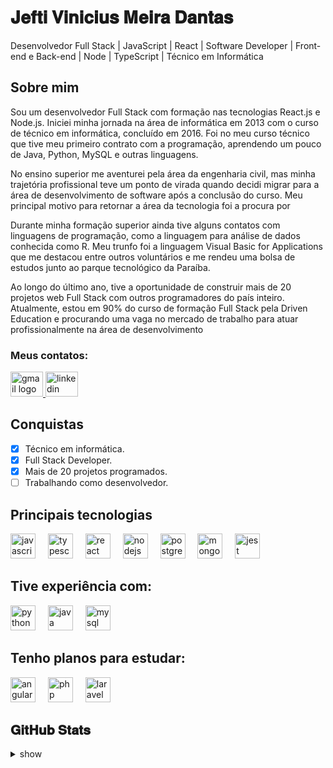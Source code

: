 # 𝐉𝐞𝐟𝐭𝐢 𝐕𝐢𝐧𝐢𝐜𝐢𝐮𝐬 𝐌𝐞𝐢𝐫𝐚 𝐃𝐚𝐧𝐭𝐚𝐬

Desenvolvedor Full Stack | JavaScript | React | Software Developer | Front-end e Back-end | Node | TypeScript | Técnico em Informática

## Sobre mim

Sou um desenvolvedor Full Stack com formação nas tecnologias React.js e Node.js. Iniciei minha jornada na área de informática em 2013 com o curso de técnico em informática, concluído em 2016. Foi no meu curso técnico que tive meu primeiro contrato com a programação, aprendendo um pouco de Java, Python, MySQL e outras linguagens.

No ensino superior me aventurei pela área da engenharia civil, mas minha trajetória profissional teve um ponto de virada quando decidi migrar para a área de desenvolvimento de software após a conclusão do curso. Meu principal motivo para retornar a área da tecnologia foi a procura por 

Durante minha formação superior ainda tive alguns contatos com linguagens de programação, como a linguagem para análise de dados conhecida como R. Meu trunfo foi a linguagem Visual Basic for Applications que me destacou entre outros voluntários e me rendeu uma bolsa de estudos junto ao parque tecnológico da Paraíba.

Ao longo do último ano, tive a oportunidade de construir mais de 20 projetos web Full Stack com outros programadores do país inteiro. Atualmente, estou em 90% do curso de formação Full Stack pela Driven Education e procurando uma vaga no mercado de trabalho para atuar profissionalmente na área de desenvolvimento
### Meus contatos:
<div align="left">
  <a href="jeftimeira@gmail.com" target="_blank">
    <img src="https://raw.githubusercontent.com/maurodesouza/profile-readme-generator/master/src/assets/icons/social/gmail/default.svg" width="52" height="40" alt="gmail logo"  title="Gmail"/>
  </a>
  <a href="https://www.linkedin.com/in/jefti-vinicius/" target="_blank">
    <img src="https://raw.githubusercontent.com/maurodesouza/profile-readme-generator/master/src/assets/icons/social/linkedin/default.svg" width="52" height="40" alt="linkedin logo"  title="Linkedin"/>
  </a>
</div>


## Conquistas

- [x] Técnico em informática.
- [x] Full Stack Developer.
- [x] Mais de 20 projetos programados.
- [ ] Trabalhando como desenvolvedor.

## Principais tecnologias
<div align="left">
  <img src="https://cdn.jsdelivr.net/gh/devicons/devicon/icons/javascript/javascript-original.svg" height="40" alt="javascript logo"  title="javascript" />
  <img width="12" />
  <img src="https://cdn.jsdelivr.net/gh/devicons/devicon/icons/typescript/typescript-original.svg" height="40" alt="typescript logo"  title="TypeScript"/>
  <img width="12" />
  <img src="https://cdn.jsdelivr.net/gh/devicons/devicon/icons/react/react-original.svg" height="40" alt="react logo"  title="React"/>
  <img width="12" />
  <img src="https://cdn.jsdelivr.net/gh/devicons/devicon/icons/nodejs/nodejs-original.svg" height="40" alt="nodejs logo"  title="Node.Js"/>
  <img width="12" />
  <img src="https://cdn.jsdelivr.net/gh/devicons/devicon/icons/postgresql/postgresql-original.svg" height="40" alt="postgresql logo"  title="PostgreSQL"/>
  <img width="12" />
  <img src="https://cdn.jsdelivr.net/gh/devicons/devicon/icons/mongodb/mongodb-original.svg" height="40" alt="mongodb logo"  title="MongoDB"/>
  <img width="12" />
  <img src="https://cdn.jsdelivr.net/gh/devicons/devicon/icons/jest/jest-plain.svg" height="40" alt="jest logo"  title="Jest"/>
</div>

## Tive experiência com:

<div align="left">
  <img src="https://cdn.jsdelivr.net/gh/devicons/devicon/icons/python/python-original.svg" height="40" alt="python logo" title="Python" />
  <img width="12" />
  <img src="https://cdn.jsdelivr.net/gh/devicons/devicon/icons/java/java-original.svg" height="40" alt="java logo"  title="Java"/>
  <img width="12" />
  <img src="https://cdn.jsdelivr.net/gh/devicons/devicon/icons/mysql/mysql-original.svg" height="40" alt="mysql logo"  title="MySQL"/>
</div>

###

## Tenho planos para estudar:
<div align="left">
  <img src="https://cdn.jsdelivr.net/gh/devicons/devicon/icons/angularjs/angularjs-original.svg" height="40" alt="angularjs logo"  title="Angular"/>
  <img width="12" />
  <img src="https://cdn.jsdelivr.net/gh/devicons/devicon/icons/php/php-original.svg" height="40" alt="php logo"  title="PHP"/>
  <img width="12" />
  <img src="https://cdn.jsdelivr.net/gh/devicons/devicon/icons/laravel/laravel-plain.svg" height="40" alt="laravel logo"  title="Laravel"/>
</div>

 
## 𝐆𝐢𝐭𝐇𝐮𝐛 𝐒𝐭𝐚𝐭𝐬


<details>
  <summary>show</summary>
<div align="center">
  <img src="https://github-readme-stats.vercel.app/api?username=jefti&hide_title=false&hide_rank=false&show_icons=true&include_all_commits=true&count_private=true&disable_animations=false&theme=dracula&locale=en&hide_border=false&order=1" height="150" alt="stats graph"  />
  <img src="https://github-readme-stats.vercel.app/api/top-langs?username=jefti&locale=en&hide_title=false&layout=compact&card_width=320&langs_count=5&theme=dracula&hide_border=false&order=2" height="150" alt="languages graph"  />
</div>

</details>






